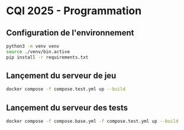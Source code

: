 # CQI 2025 - Programmation

## Configuration de l'environnement

```bash
python3 -m venv venv
source ./venv/bin.active
pip install -r requirements.txt
```

## Lançement du serveur de jeu
```bash
docker compose -f compose.test.yml up --build
```

## Lançement du serveur des tests
```bash
docker compose -f compose.base.yml -f compose.test.yml up --build
```
